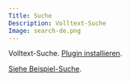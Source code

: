 ```yaml
---
Title: Suche
Description: Volltext-Suche
Image: search-de.png
---
```

Volltext-Suche.
[Plugin installieren](https://github.com/datenstrom/yellow-plugins/tree/master/search).

[Siehe Beispiel-Suche](/de/search/query:wie%20erstellen/).